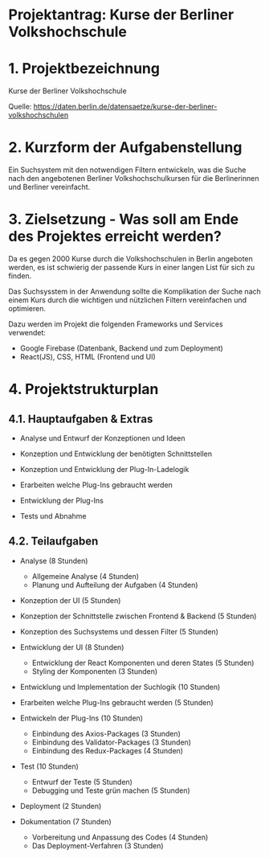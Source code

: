 # Projektantrag: Kurse der Berliner Volkshochschule

# 1. Projektbezeichnung
Kurse der Berliner Volkshochschule
  
Quelle: https://daten.berlin.de/datensaetze/kurse-der-berliner-volkshochschulen

# 2. Kurzform der Aufgabenstellung
Ein Suchsystem mit den notwendigen Filtern entwickeln, was die Suche nach den angebotenen Berliner Volkshochschulkursen für die Berlinerinnen und Berliner vereinfacht.

# 3. Zielsetzung - Was soll am Ende des Projektes erreicht werden?
Da es gegen 2000 Kurse durch die Volkshochschulen in Berlin angeboten werden, es ist schwierig der passende Kurs in einer langen List für sich zu finden.

Das Suchsysstem in der Anwendung sollte die Komplikation der Suche nach einem Kurs durch die wichtigen und nützlichen Filtern vereinfachen und optimieren.

Dazu werden im Projekt die folgenden Frameworks und Services verwendet:
* Google Firebase (Datenbank, Backend und zum Deployment)
* React(JS), CSS, HTML (Frontend und UI)

# 4. Projektstrukturplan 

## 4.1. Hauptaufgaben & Extras

* Analyse und Entwurf der Konzeptionen und Ideen

* Konzeption und Entwicklung der benötigten Schnittstellen

* Konzeption und Entwicklung der Plug-In-Ladelogik

* Erarbeiten welche Plug-Ins gebraucht werden

* Entwicklung der Plug-Ins

* Tests und Abnahme 

## 4.2. Teilaufgaben

* Analyse (8 Stunden)    
    * Allgemeine Analyse (4 Stunden) 
    * Planung und Aufteilung der Aufgaben (4 Stunden)

* Konzeption der UI (5 Stunden)

* Konzeption der Schnittstelle zwischen Frontend & Backend (5 Stunden)

* Konzeption des Suchsystems und dessen Filter (5 Stunden)

* Entwicklung der UI (8 Stunden)
    * Entwicklung der React Komponenten und deren States (5 Stunden)    
    * Styling der Komponenten (3 Stunden)

* Entwicklung und Implementation der Suchlogik (10 Stunden)

* Erarbeiten welche Plug-Ins gebraucht werden (5 Stunden)

* Entwickeln der Plug-Ins (10 Stunden)
    * Einbindung des Axios-Packages (3 Stunden)
    * Einbindung des Validator-Packages (3 Stunden)
    * Einbindung des Redux-Packages (4 Stunden)
    
    

* Test (10 Stunden)
    * Entwurf der Teste (5 Stunden)
    * Debugging und Teste grün machen (5 Stunden)

* Deployment (2 Stunden)

* Dokumentation (7 Stunden)
    * Vorbereitung und Anpassung des Codes (4 Stunden)
    * Das Deployment-Verfahren (3 Stunden)
